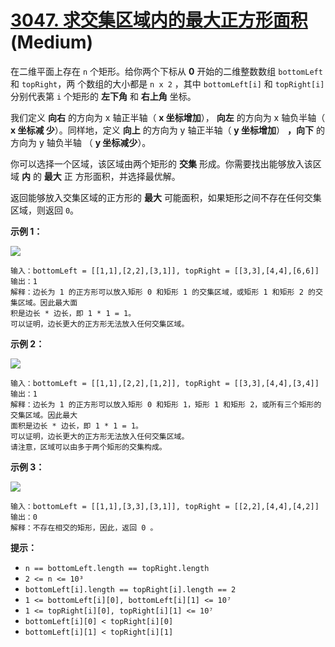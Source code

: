 # [3047. 求交集区域内的最大正方形面积][link] (Medium)

[link]: https://leetcode.cn/problems/find-the-largest-area-of-square-inside-two-rectangles/

在二维平面上存在 `n` 个矩形。给你两个下标从 **0** 开始的二维整数数组 `bottomLeft` 和 `topRight`，两
个数组的大小都是 `n x 2` ，其中 `bottomLeft[i]` 和 `topRight[i]` 分别代表第 `i` 个矩形的 **左下角** 
和 **右上角** 坐标。

我们定义 **向右** 的方向为 x 轴正半轴（ **x 坐标增加**）， **向左** 的方向为 x 轴负半轴（ **x 坐标减
少**）。同样地，定义 **向上** 的方向为 y 轴正半轴（ **y 坐标增加**） **，向下** 的方向为 y 轴负半轴
（ **y 坐标减少**）。

你可以选择一个区域，该区域由两个矩形的 **交集** 形成。你需要找出能够放入该区域 **内** 的 **最大** 正
方形面积，并选择最优解。

返回能够放入交集区域的正方形的 **最大** 可能面积，如果矩形之间不存在任何交集区域，则返回 `0`。

**示例 1：**

![](https://assets.leetcode.com/uploads/2024/01/05/example12.png)

```
输入：bottomLeft = [[1,1],[2,2],[3,1]], topRight = [[3,3],[4,4],[6,6]]
输出：1
解释：边长为 1 的正方形可以放入矩形 0 和矩形 1 的交集区域，或矩形 1 和矩形 2 的交集区域。因此最大面
积是边长 * 边长，即 1 * 1 = 1。
可以证明，边长更大的正方形无法放入任何交集区域。
```

**示例 2：**

![](https://assets.leetcode.com/uploads/2024/01/04/rectanglesexample2.png)

```
输入：bottomLeft = [[1,1],[2,2],[1,2]], topRight = [[3,3],[4,4],[3,4]]
输出：1
解释：边长为 1 的正方形可以放入矩形 0 和矩形 1，矩形 1 和矩形 2，或所有三个矩形的交集区域。因此最大
面积是边长 * 边长，即 1 * 1 = 1。
可以证明，边长更大的正方形无法放入任何交集区域。
请注意，区域可以由多于两个矩形的交集构成。
```

**示例 3：**

![](https://assets.leetcode.com/uploads/2024/01/04/rectanglesexample3.png)

```
输入：bottomLeft = [[1,1],[3,3],[3,1]], topRight = [[2,2],[4,4],[4,2]]
输出：0
解释：不存在相交的矩形，因此，返回 0 。
```

**提示：**

- `n == bottomLeft.length == topRight.length`
- `2 <= n <= 10³`
- `bottomLeft[i].length == topRight[i].length == 2`
- `1 <= bottomLeft[i][0], bottomLeft[i][1] <= 10⁷`
- `1 <= topRight[i][0], topRight[i][1] <= 10⁷`
- `bottomLeft[i][0] < topRight[i][0]`
- `bottomLeft[i][1] < topRight[i][1]`
